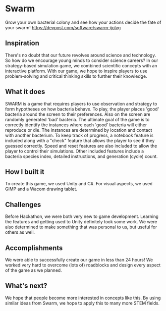 # Swarm
Grow your own bacterial colony and see how your actions decide the fate of your swarm!
https://devpost.com/software/swarm-ijolvg

## Inspiration

There's no doubt that our future revolves around science and technology. So how do we encourage young minds to consider science careers? In our strategy-based simulation game, we combined scientific concepts with an interactive platform. With our game, we hope to inspire players to use problem-solving and critical thinking skills to further their knowledge. 

## What it does

SWARM is a game that requires players to use observation and strategy to form hypotheses on how bacteria behave. To play, the player places 'good' bacteria around the screen to their preferences. Also on the screen are randomly generated 'bad' bacteria. The ultimate goal of the game is to correctly identify the instances where each 'good' bacteria will either reproduce or die. The instances are determined by location and contact with another bacterium. To keep track of progress, a notebook feature is included along with a "check" feature that allows the player to see if they guessed correctly. Speed and reset features are also included to allow the player to control their simulations. Other included features include a bacteria species index, detailed instructions, and generation (cycle) count.

## How I built it

To create this game, we used Unity and C#. For visual aspects, we used GIMP and a Wacom drawing tablet.

## Challenges
Before Hackathon, we were both very new to game development. Learning the features and getting used to Unity definitely took some work. We were also determined to make something that was personal to us, but useful for others as well. 

## Accomplishments
We were able to successfully create our game in less than 24 hours! We worked very hard to overcome (lots of) roadblocks and design every aspect of the game as we planned. 

## What's next?
We hope that people become more interested in concepts like this. By using similar ideas from Swarm, we hope to apply this to many more STEM fields. 
